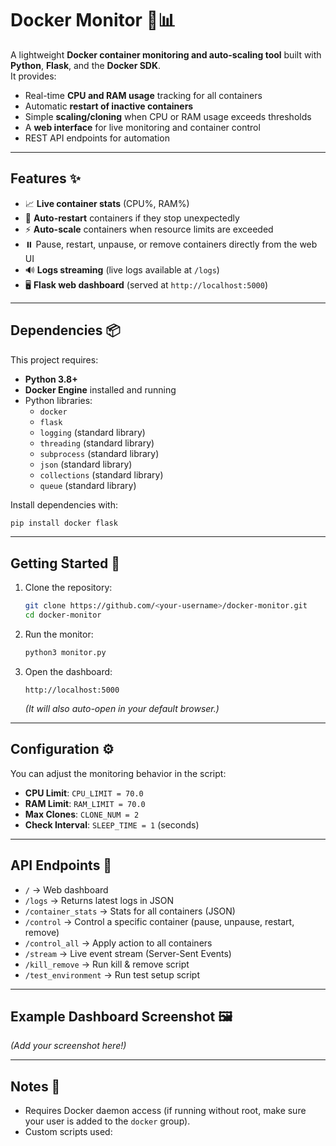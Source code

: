 # Docker Monitor 🐳📊

A lightweight **Docker container monitoring and auto-scaling tool** built with **Python**, **Flask**, and the **Docker SDK**.  
It provides:

- Real-time **CPU and RAM usage** tracking for all containers  
- Automatic **restart of inactive containers**  
- Simple **scaling/cloning** when CPU or RAM usage exceeds thresholds  
- A **web interface** for live monitoring and container control  
- REST API endpoints for automation  

---

## Features ✨
- 📈 **Live container stats** (CPU%, RAM%)  
- 🔄 **Auto-restart** containers if they stop unexpectedly  
- ⚡ **Auto-scale** containers when resource limits are exceeded  
- ⏸️ Pause, restart, unpause, or remove containers directly from the web UI  
- 🔊 **Logs streaming** (live logs available at `/logs`)  
- 🖥️ **Flask web dashboard** (served at `http://localhost:5000`)  

---

## Dependencies 📦

This project requires:

- **Python 3.8+**
- **Docker Engine** installed and running
- Python libraries:
  - `docker`  
  - `flask`  
  - `logging` (standard library)  
  - `threading` (standard library)  
  - `subprocess` (standard library)  
  - `json` (standard library)  
  - `collections` (standard library)  
  - `queue` (standard library)  

Install dependencies with:

```bash
pip install docker flask
```

---

## Getting Started 🚀

1. Clone the repository:
   ```bash
   git clone https://github.com/<your-username>/docker-monitor.git
   cd docker-monitor
   ```

2. Run the monitor:
   ```bash
   python3 monitor.py
   ```

3. Open the dashboard:
   ```
   http://localhost:5000
   ```
   *(It will also auto-open in your default browser.)*

---

## Configuration ⚙️

You can adjust the monitoring behavior in the script:

- **CPU Limit**: `CPU_LIMIT = 70.0`  
- **RAM Limit**: `RAM_LIMIT = 70.0`  
- **Max Clones**: `CLONE_NUM = 2`  
- **Check Interval**: `SLEEP_TIME = 1` (seconds)  

---

## API Endpoints 📡

- `/` → Web dashboard  
- `/logs` → Returns latest logs in JSON  
- `/container_stats` → Stats for all containers (JSON)  
- `/control` → Control a specific container (pause, unpause, restart, remove)  
- `/control_all` → Apply action to all containers  
- `/stream` → Live event stream (Server-Sent Events)  
- `/kill_remove` → Run kill & remove script  
- `/test_environment` → Run test setup script  

---

## Example Dashboard Screenshot 🖼️
*(Add your screenshot here!)*  

---

## Notes 📝
- Requires Docker daemon access (if running without root, make sure your user is added to the `docker` group).  
- Custom scripts used:  
